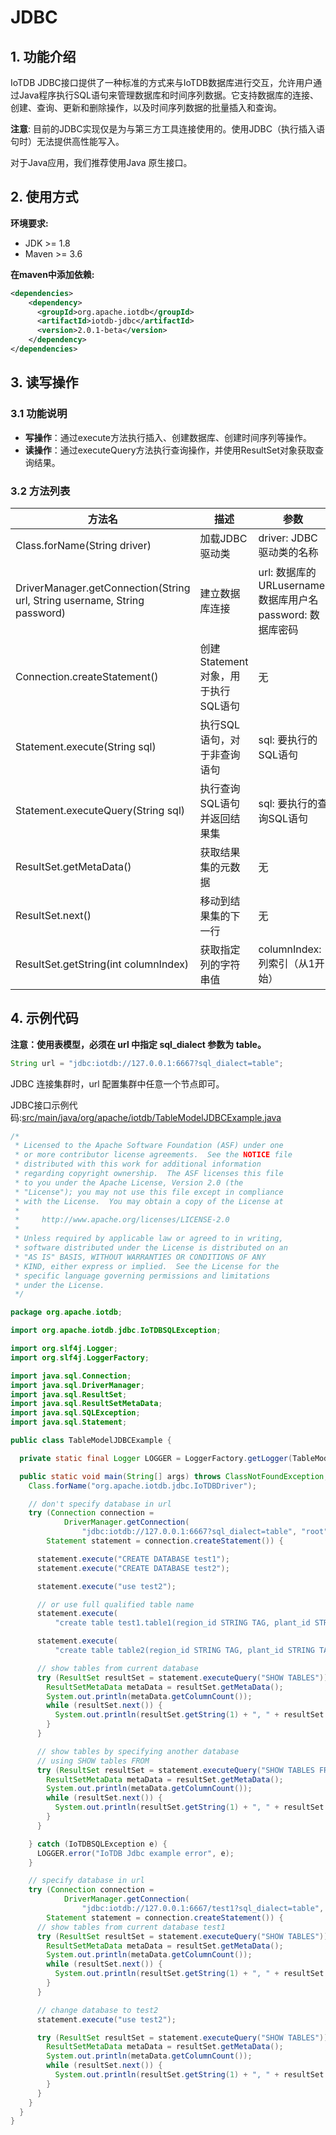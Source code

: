 <!--

    Licensed to the Apache Software Foundation (ASF) under one
    or more contributor license agreements.  See the NOTICE file
    distributed with this work for additional information
    regarding copyright ownership.  The ASF licenses this file
    to you under the Apache License, Version 2.0 (the
    "License"); you may not use this file except in compliance
    with the License.  You may obtain a copy of the License at
    
        http://www.apache.org/licenses/LICENSE-2.0
    
    Unless required by applicable law or agreed to in writing,
    software distributed under the License is distributed on an
    "AS IS" BASIS, WITHOUT WARRANTIES OR CONDITIONS OF ANY
    KIND, either express or implied.  See the License for the
    specific language governing permissions and limitations
    under the License.

-->

# JDBC

## 1. 功能介绍

IoTDB JDBC接口提供了一种标准的方式来与IoTDB数据库进行交互，允许用户通过Java程序执行SQL语句来管理数据库和时间序列数据。它支持数据库的连接、创建、查询、更新和删除操作，以及时间序列数据的批量插入和查询。

**注意**: 目前的JDBC实现仅是为与第三方工具连接使用的。使用JDBC（执行插入语句时）无法提供高性能写入。

对于Java应用，我们推荐使用Java 原生接口。

## 2. 使用方式

**环境要求:**

- JDK >= 1.8
- Maven >= 3.6

**在maven中添加依赖:**

```XML
<dependencies>
    <dependency>
      <groupId>org.apache.iotdb</groupId>
      <artifactId>iotdb-jdbc</artifactId>
      <version>2.0.1-beta</version>
    </dependency>
</dependencies>
```

## 3. 读写操作

### 3.1 功能说明

- **写操作**：通过execute方法执行插入、创建数据库、创建时间序列等操作。
- **读操作**：通过executeQuery方法执行查询操作，并使用ResultSet对象获取查询结果。

### 3.2 **方法列表**

| **方法名**                                                   | **描述**                           | **参数**                                                   | **返回值**                          |
| ------------------------------------------------------------ | ---------------------------------- | ---------------------------------------------------------- | ----------------------------------- |
| Class.forName(String driver)                                 | 加载JDBC驱动类                     | driver: JDBC驱动类的名称                                   | Class: 加载的类对象                 |
| DriverManager.getConnection(String url, String username, String password) | 建立数据库连接                     | url: 数据库的URLusername: 数据库用户名password: 数据库密码 | Connection: 数据库连接对象          |
| Connection.createStatement()                                 | 创建Statement对象，用于执行SQL语句 | 无                                                         | Statement: SQL语句执行对象          |
| Statement.execute(String sql)                                | 执行SQL语句，对于非查询语句        | sql: 要执行的SQL语句                                       | boolean: 指示是否返回ResultSet对象  |
| Statement.executeQuery(String sql)                           | 执行查询SQL语句并返回结果集        | sql: 要执行的查询SQL语句                                   | ResultSet: 查询结果集               |
| ResultSet.getMetaData()                                      | 获取结果集的元数据                 | 无                                                         | ResultSetMetaData: 结果集元数据对象 |
| ResultSet.next()                                             | 移动到结果集的下一行               | 无                                                         | boolean: 是否成功移动到下一行       |
| ResultSet.getString(int columnIndex)                         | 获取指定列的字符串值               | columnIndex: 列索引（从1开始）                             | String: 列的字符串值                |

## 4. 示例代码

**注意：使用表模型，必须在 url 中指定 sql_dialect 参数为 table。**

```Java
String url = "jdbc:iotdb://127.0.0.1:6667?sql_dialect=table";
```
JDBC 连接集群时，url 配置集群中任意一个节点即可。

JDBC接口示例代码:[src/main/java/org/apache/iotdb/TableModelJDBCExample.java](https://github.com/apache/iotdb/blob/master/example/jdbc/src/main/java/org/apache/iotdb/TableModelJDBCExample.java)


```Java
/*
 * Licensed to the Apache Software Foundation (ASF) under one
 * or more contributor license agreements.  See the NOTICE file
 * distributed with this work for additional information
 * regarding copyright ownership.  The ASF licenses this file
 * to you under the Apache License, Version 2.0 (the
 * "License"); you may not use this file except in compliance
 * with the License.  You may obtain a copy of the License at
 *
 *     http://www.apache.org/licenses/LICENSE-2.0
 *
 * Unless required by applicable law or agreed to in writing,
 * software distributed under the License is distributed on an
 * "AS IS" BASIS, WITHOUT WARRANTIES OR CONDITIONS OF ANY
 * KIND, either express or implied.  See the License for the
 * specific language governing permissions and limitations
 * under the License.
 */

package org.apache.iotdb;

import org.apache.iotdb.jdbc.IoTDBSQLException;

import org.slf4j.Logger;
import org.slf4j.LoggerFactory;

import java.sql.Connection;
import java.sql.DriverManager;
import java.sql.ResultSet;
import java.sql.ResultSetMetaData;
import java.sql.SQLException;
import java.sql.Statement;

public class TableModelJDBCExample {

  private static final Logger LOGGER = LoggerFactory.getLogger(TableModelJDBCExample.class);

  public static void main(String[] args) throws ClassNotFoundException, SQLException {
    Class.forName("org.apache.iotdb.jdbc.IoTDBDriver");

    // don't specify database in url
    try (Connection connection =
            DriverManager.getConnection(
                "jdbc:iotdb://127.0.0.1:6667?sql_dialect=table", "root", "root");
        Statement statement = connection.createStatement()) {

      statement.execute("CREATE DATABASE test1");
      statement.execute("CREATE DATABASE test2");

      statement.execute("use test2");

      // or use full qualified table name
      statement.execute(
          "create table test1.table1(region_id STRING TAG, plant_id STRING TAG, device_id STRING TAG, model STRING ATTRIBUTE, temperature FLOAT FIELD, humidity DOUBLE FIELD) with (TTL=3600000)");

      statement.execute(
          "create table table2(region_id STRING TAG, plant_id STRING TAG, color STRING ATTRIBUTE, temperature FLOAT FIELD, speed DOUBLE FIELD) with (TTL=6600000)");

      // show tables from current database
      try (ResultSet resultSet = statement.executeQuery("SHOW TABLES")) {
        ResultSetMetaData metaData = resultSet.getMetaData();
        System.out.println(metaData.getColumnCount());
        while (resultSet.next()) {
          System.out.println(resultSet.getString(1) + ", " + resultSet.getInt(2));
        }
      }

      // show tables by specifying another database
      // using SHOW tables FROM
      try (ResultSet resultSet = statement.executeQuery("SHOW TABLES FROM test1")) {
        ResultSetMetaData metaData = resultSet.getMetaData();
        System.out.println(metaData.getColumnCount());
        while (resultSet.next()) {
          System.out.println(resultSet.getString(1) + ", " + resultSet.getInt(2));
        }
      }

    } catch (IoTDBSQLException e) {
      LOGGER.error("IoTDB Jdbc example error", e);
    }

    // specify database in url
    try (Connection connection =
            DriverManager.getConnection(
                "jdbc:iotdb://127.0.0.1:6667/test1?sql_dialect=table", "root", "root");
        Statement statement = connection.createStatement()) {
      // show tables from current database test1
      try (ResultSet resultSet = statement.executeQuery("SHOW TABLES")) {
        ResultSetMetaData metaData = resultSet.getMetaData();
        System.out.println(metaData.getColumnCount());
        while (resultSet.next()) {
          System.out.println(resultSet.getString(1) + ", " + resultSet.getInt(2));
        }
      }

      // change database to test2
      statement.execute("use test2");

      try (ResultSet resultSet = statement.executeQuery("SHOW TABLES")) {
        ResultSetMetaData metaData = resultSet.getMetaData();
        System.out.println(metaData.getColumnCount());
        while (resultSet.next()) {
          System.out.println(resultSet.getString(1) + ", " + resultSet.getInt(2));
        }
      }
    }
  }
}
```